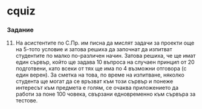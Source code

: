 # cquiz

### Задание
11. На асистентите по С.Пр. им писна да мислят задачи за проекти още на 5-тото условие и затова решиха да започнат да изпитват студентите по малко по-различен начин. Затова решиха, че ще имат един сървър, който ще задава 10 въпроса на случаен принцип от 20 подготвени, като всеки от тях ще има по 4 възможни отговора (с един верен). За сметка на това, по време на изпитване, няколко студента ще могат да се връзват към този сървър и понеже интересът към предмета е голям, се очаква приложението да работи за поне 100 човека, свързани едновременно към сървъра за тестове.